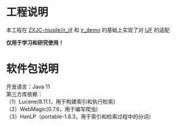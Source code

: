 # 工程说明

本工程在 [ZXJC-niusile/ir_ijf](https://github.com/ZXJC-niusile/ir_ijf) 和 [ir_demo](https://github.com/ruoyu-chen/ir_demo) 的基础上实现了对 [IJF](https://www.ijf.org/) 的适配

**仅用于学习和研究使用！**

# 软件包说明

开发语言：Java 11  
第三方库依赖：  
（1）Lucene(8.11.1，用于构建索引和执行检索)  
（2）WebMagic(0.7.6，用于编写爬虫)  
（3）HanLP（portable-1.8.3，用于索引和检索过程中的分词）